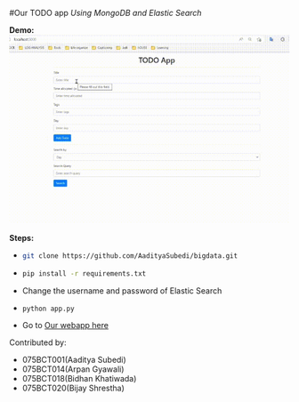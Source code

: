 #Our TODO app
_Using MongoDB and Elastic Search_

**Demo:**
<br>
![GIF of our demo](./Asset/Demo.gif)

**Steps:**

- ```bash
  git clone https://github.com/AadityaSubedi/bigdata.git
  ```
- ```bash
  pip install -r requirements.txt
  ```
- Change the username and password of Elastic Search
- ```bash
  python app.py
  ```
- Go to [Our webapp here](localhost:5000)

Contributed by:

- 075BCT001(Aaditya Subedi)
- 075BCT014(Arpan Gyawali)
- 075BCT018(Bidhan Khatiwada)
- 075BCT020(Bijay Shrestha)
